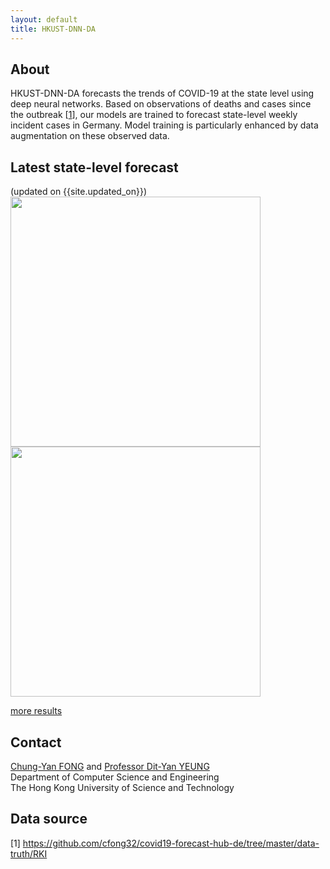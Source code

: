 ```yaml
---
layout: default
title: HKUST-DNN-DA
---
```


## About
HKUST-DNN-DA forecasts the trends of COVID-19 at the state level using deep neural networks.
Based on observations of deaths and cases since the outbreak \[<a href="#data-source">1</a>\], our models are trained to forecast state-level weekly incident cases in Germany.
Model training is particularly enhanced by data augmentation on these observed data.


## Latest state-level forecast
(updated on {{site.updated_on}})  
<img src="fig/de{{site.model_date|date:'%y%m%d'}}/projection_GM07_{{site.model_date|date:'%y%m%d'}}.png" width="400">
<img src="fig/de{{site.model_date|date:'%y%m%d'}}/projection_GM02_{{site.model_date|date:'%y%m%d'}}.png" width="400">

[more results](results.md)

## Contact
<a href="mailto:fcy@cse.ust.hk">Chung-Yan FONG</a> and <a href="http://home.cse.ust.hk/~dyyeung" target="_blank">Professor Dit-Yan YEUNG</a>  
Department of Computer Science and Engineering  
The Hong Kong University of Science and Technology

## Data source
\[1\] <a href="https://github.com/cfong32/covid19-forecast-hub-de/tree/master/data-truth/RKI" target="_blank">https://github.com/cfong32/covid19-forecast-hub-de/tree/master/data-truth/RKI</a>  
